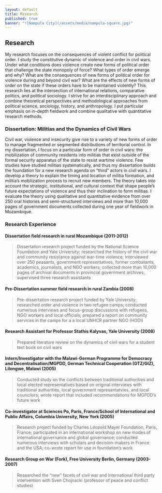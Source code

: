 ```yaml
---
layout: default
title: Research
published: true
banner: "![Nampula City](/assets/media/nampula-square.jpg)"
---
```


## Research

My research focuses on the consequences of violent conflict for political order. I study the constitutive dynamic of violence and order in civil wars. Under what conditions does violence create new forms of political order that challenge the state monopoly of force? What types of order emerge and why? What are the consequences of new forms of political order for violence during and beyond civil war? What are the effects of new forms of order on the state if these orders have to be maintained violently? This research lies at the intersection of international relations, comparative politics, and political sociology. I strive for an interdisciplinary approach and combine theoretical perspectives and methodological approaches from political science, sociology, history, and anthropology. I put particular emphasis on in-depth fieldwork and combine qualitative with quantitative research methods.

### Dissertation: Militias and the Dynamics of Civil Wars

Civil war, violence and insecurity give rise to a variety of new forms of order to manage fragmented or segmented distributions of territorial control. In my dissertation, I focus on a particular form of order in civil wars: the mobilization of community residents into militias that exist outside of the formal security apparatus of the state to resist wartime violence. Few studies have studied militias systematically, and thus my dissertation builds the foundation for a new research agenda on “third” actors in civil wars. I develop a theory to explain the timing and location of militia formation, and militia’s mobilization process to recruit new members. The theory takes into account the strategic, institutional, and cultural context that shape people’s future expectations of violence and thus their inclination to form militias. I evaluate the theory using qualitative and quantitative evidence from over 250 oral histories and semi-structured interviews and more than 10,000 pages of government documents collected during one year of fieldwork in Mozambique.

### Research Experience

#### Dissertation field research in rural Mozambique (2011-2012)

> Dissertation research project funded by the National Science Foundation and Yale University; researched the history of the civil war and community resistance against war-time violence; interviewed over 250 peasants, government representatives, former combatants, academics, journalists, and NGO workers; collected more than 10,000 pages of archival documents in provincial government archives; supervised three research assistants 

#### Pre-Dissertation summer field research in rural Zambia (2008)
	
> Pre-dissertation research project funded by Yale University; researched order and violence in two refugee camps; conducted numerous interviews and focus-group discussions with refugees, NGO workers and local officials; prepared a report on community services in the camps for a a local UNHCR partner NGO (HODI)

#### Research Assistant for Professor Stathis Kalyvas, Yale University (2008)

> Prepared literature review on the dynamics of civil wars for a student text book on civil wars

#### Intern/Investigator with the Malawi-German Programme for Democracy and Decentralisation/MGPDD, German Technical Cooperation (GTZ/GIZ), Lilongwe, Malawi (2005)

> Conducted study on the conflicts between traditional authorities and local elected representatives based on original interviews with traditional authorities, local government representatvies, and local councilors; wrote report that included recommendations for MGPDD’s future work

#### Co-investigator at Sciences Po, Paris, France/School of International and Public Affairs, Columbia University, New York (2005)

> Research project funded by Charles Léopold Mayer Foundation, Paris, France; participated in an international workshop on new modes of international governance and global governance; conducted numerous interviews with scholars and decision-makers in France and the USA; co-wrote report for use in foundation’s work

#### Research Group on War (Fork), Free University Berlin, Germany (2003-2007)

> Researched the “new” facets of civil war and international third party intervention with Sven Chojnacki (professor of peace and conflict studies)